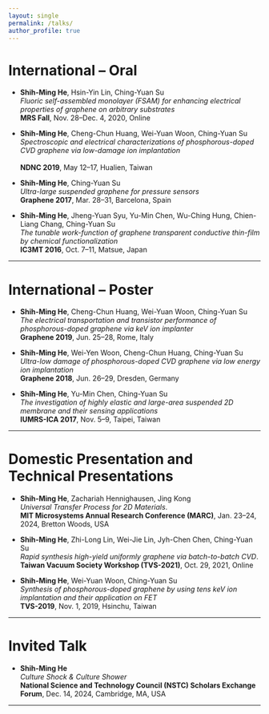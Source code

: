 ```yaml
---
layout: single
permalink: /talks/
author_profile: true
---
```


# International – Oral

- **Shih-Ming He**, Hsin-Yin Lin, Ching-Yuan Su </br>
  *Fluoric self-assembled monolayer (FSAM) for enhancing electrical properties of graphene on arbitrary substrates*</br>
  **MRS Fall**, Nov. 28–Dec. 4, 2020, Online

- **Shih-Ming He**, Cheng-Chun Huang, Wei-Yuan Woon, Ching-Yuan Su</br>
  *Spectroscopic and electrical characterizations of phosphorous-doped CVD graphene via low-damage ion implantation*</br>  
  **NDNC 2019**, May 12–17, Hualien, Taiwan

- **Shih-Ming He**, Ching-Yuan Su</br>
  *Ultra-large suspended graphene for pressure sensors*</br>
  **Graphene 2017**, Mar. 28–31, Barcelona, Spain

- **Shih-Ming He**, Jheng-Yuan Syu, Yu-Min Chen, Wu-Ching Hung, Chien-Liang Chang, Ching-Yuan Su</br>
  *The tunable work-function of graphene transparent conductive thin-film by chemical functionalization*</br>
  **IC3MT 2016**, Oct. 7–11, Matsue, Japan

<hr class="bold">

# International – Poster

- **Shih-Ming He**, Cheng-Chun Huang, Wei-Yuan Woon, Ching-Yuan Su</br>
  *The electrical transportation and transistor performance of phosphorous-doped graphene via keV ion implanter*</br>
  **Graphene 2019**, Jun. 25–28, Rome, Italy

- **Shih-Ming He**, Wei-Yen Woon, Cheng-Chun Huang, Ching-Yuan Su</br>
  *Ultra-low damage of phosphorous-doped CVD graphene via low energy ion implantation*</br>
  **Graphene 2018**, Jun. 26–29, Dresden, Germany

- **Shih-Ming He**, Yu-Min Chen, Ching-Yuan Su</br> 
  *The investigation of highly elastic and large-area suspended 2D membrane and their sensing applications*</br>
  **IUMRS-ICA 2017**, Nov. 5–9, Taipei, Taiwan 

<hr class="bold">

# Domestic Presentation and Technical Presentations

- **Shih-Ming He**, Zachariah Hennighausen, Jing Kong</br>
  *Universal Transfer Process for 2D Materials*.  </br>
  **MIT Microsystems Annual Research Conference (MARC)**, Jan. 23–24, 2024, Bretton Woods, USA 

- **Shih-Ming He**, Zhi-Long Lin, Wei-Jie Lin, Jyh-Chen Chen, Ching-Yuan Su</br>
  *Rapid synthesis high-yield uniformly graphene via batch-to-batch CVD*.</br>
  **Taiwan Vacuum Society Workshop (TVS-2021)**, Oct. 29, 2021, Online

- **Shih-Ming He**, Wei-Yuan Woon, Ching-Yuan Su</br>
  *Synthesis of phosphorous-doped graphene by using tens keV ion implantation and their application on FET*</br>
  **TVS-2019**, Nov. 1, 2019, Hsinchu, Taiwan  

<hr class="bold">
  
# Invited Talk

- **Shih-Ming He**</br>
  *Culture Shock & Culture Shower* </br>
  **National Science and Technology Council (NSTC) Scholars Exchange Forum**, Dec. 14, 2024, Cambridge, MA, USA 

<hr class="bold">

